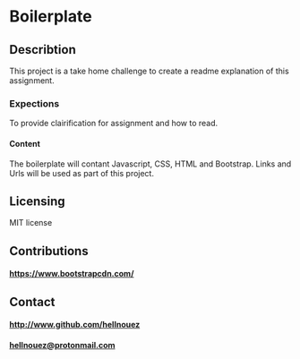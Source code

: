 # **Boilerplate**
## Describtion 
This project is a take home challenge to create a readme explanation of this assignment.

### Expections 
To provide clairification for assignment and how to read.

#### Content
The boilerplate will contant Javascript, CSS, HTML and Bootstrap. Links and Urls will be used as part of this project. 

## Licensing 
MIT license

## Contributions
#### https://www.bootstrapcdn.com/

## Contact
#### http://www.github.com/hellnouez
#### hellnouez@protonmail.com
